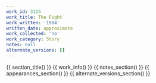 ```yaml
---
work_id: 3115
work_title: The Fight
work_written: '1984'
written_date: approximate
work_collected: 'no'
work_category: Story
notes: null
alternate_versions: []
---
```


{{ section_title() }}
{{ work_info() }}
{{ notes_section() }}
{{ appearances_section() }}
{{ alternate_versions_section() }}